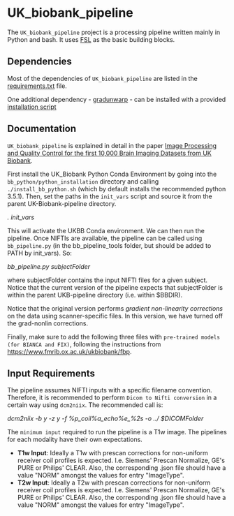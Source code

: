 UK_biobank_pipeline
===================

The `UK_biobank_pipeline` project is a processing pipeline written mainly in Python and bash. It uses [FSL](http://fsl.fmrib.ox.ac.uk/fsl/fslwiki/) as the basic building blocks.


Dependencies
------------

Most of the dependencies of `UK_biobank_pipeline` are listed in the [requirements.txt](requirements.txt) file.

One additional dependency - [gradunwarp](bb_python/python_installation/gradunwarp_FMRIB.tar.gz) - can be installed with a provided [installation script](bb_python/python_installation/install_bb_python.sh) 


Documentation
-------------

`UK_biobank_pipeline` is explained in detail in the paper [Image Processing and Quality Control for the first 10,000 Brain Imaging Datasets from UK Biobank](http://www.biorxiv.org/content/early/2017/04/24/130385).

First install the UK_Biobank Python Conda Environment by going into the `bb_python/python_installation` directory and calling `./install_bb_python.sh` (which by default installs the recommended python 3.5.1). Then, set the paths in the `init_vars` script and source it from the parent UK-Biobank-pipeline directory.

*. init_vars*

This will activate the UKBB Conda environment. We can then run the pipeline. Once NIFTIs are available, the pipeline can be called using `bb_pipeline.py` (in the bb_pipeline_tools folder, but should be added to PATH by init_vars). So:

*bb_pipeline.py subjectFolder*

where subjectFolder contains the input NIFTI files for a given subject. Notice that the current version of the pipeline expects that subjectFolder is within the parent UKB-pipeline directory (i.e. within $BBDIR).

Notice that the original version performs *gradient non-linearity corrections* on the data using scanner-specific files. In this version, we have turned off the grad-nonlin corrections.

Finally, make sure to add the following three files with `pre-trained models (for BIANCA and FIX)`, following the instructions from https://www.fmrib.ox.ac.uk/ukbiobank/fbp.


Input Requirements
------------------

The pipeline assumes NIFTI inputs with a specific filename convention. Therefore, it is recommended to perform `Dicom to Nifti conversion` in a certain way using `dcm2niix`. The recommended call is:

*dcm2niix -b y -z y -f %p_coil%a_echo%e_%2s -o ../  $DICOMFolder*

The `minimum input` required to run the pipeline is a T1w image. The pipelines for each modality have their own expectations.


*  **T1w Input**: Ideally a T1w with prescan corrections for non-uniform receiver coil profiles is expected. I.e. Siemens' Prescan Normalize, GE's PURE or Philips' CLEAR. Also, the corresponding .json file should have a value "NORM" amongst the values for entry "ImageType".
*  **T2w Input**: Ideally a T2w with prescan corrections for non-uniform receiver coil profiles is expected. I.e. Siemens' Prescan Normalize, GE's PURE or Philips' CLEAR. Also, the corresponding .json file should have a value "NORM" amongst the values for entry "ImageType".
